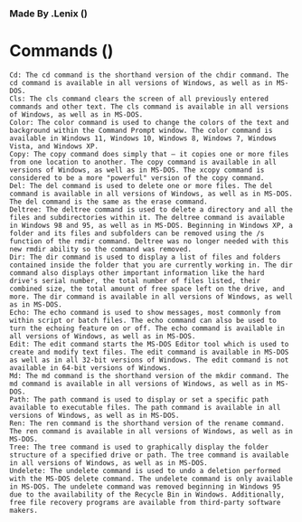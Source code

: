 ### Made By .Lenix ()

# Commands ()
    Cd: The cd command is the shorthand version of the chdir command. The cd command is available in all versions of Windows, as well as in MS-DOS.
    Cls: The cls command clears the screen of all previously entered commands and other text. The cls command is available in all versions of Windows, as well as in MS-DOS.
    Color: The color command is used to change the colors of the text and background within the Command Prompt window. The color command is available in Windows 11, Windows 10, Windows 8, Windows 7, Windows Vista, and Windows XP.
    Copy: The copy command does simply that — it copies one or more files from one location to another. The copy command is available in all versions of Windows, as well as in MS-DOS. The xcopy command is considered to be a more "powerful" version of the copy command.
    Del: The del command is used to delete one or more files. The del command is available in all versions of Windows, as well as in MS-DOS. The del command is the same as the erase command.
    Deltree: The deltree command is used to delete a directory and all the files and subdirectories within it. The deltree command is available in Windows 98 and 95, as well as in MS-DOS. Beginning in Windows XP, a folder and its files and subfolders can be removed using the /s function of the rmdir command. Deltree was no longer needed with this new rmdir ability so the command was removed.
    Dir: The dir command is used to display a list of files and folders contained inside the folder that you are currently working in. The dir command also displays other important information like the hard drive's serial number, the total number of files listed, their combined size, the total amount of free space left on the drive, and more. The dir command is available in all versions of Windows, as well as in MS-DOS.
    Echo: The echo command is used to show messages, most commonly from within script or batch files. The echo command can also be used to turn the echoing feature on or off. The echo command is available in all versions of Windows, as well as in MS-DOS.
    Edit: The edit command starts the MS-DOS Editor tool which is used to create and modify text files. The edit command is available in MS-DOS as well as in all 32-bit versions of Windows. The edit command is not available in 64-bit versions of Windows.
    Md: The md command is the shorthand version of the mkdir command. The md command is available in all versions of Windows, as well as in MS-DOS.
    Path: The path command is used to display or set a specific path available to executable files. The path command is available in all versions of Windows, as well as in MS-DOS.
    Ren: The ren command is the shorthand version of the rename command. The ren command is available in all versions of Windows, as well as in MS-DOS.
    Tree: The tree command is used to graphically display the folder structure of a specified drive or path. The tree command is available in all versions of Windows, as well as in MS-DOS.
    Undelete: The undelete command is used to undo a deletion performed with the MS-DOS delete command. The undelete command is only available in MS-DOS. The undelete command was removed beginning in Windows 95 due to the availability of the Recycle Bin in Windows. Additionally, free file recovery programs are available from third-party software makers.
#